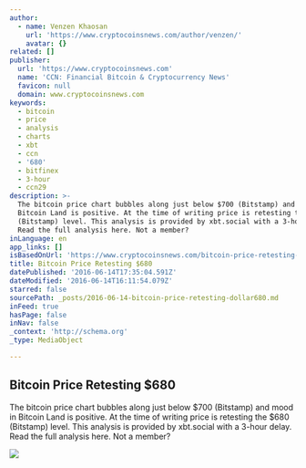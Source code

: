 ```yaml
---
author:
  - name: Venzen Khaosan
    url: 'https://www.cryptocoinsnews.com/author/venzen/'
    avatar: {}
related: []
publisher:
  url: 'https://www.cryptocoinsnews.com'
  name: 'CCN: Financial Bitcoin & Cryptocurrency News'
  favicon: null
  domain: www.cryptocoinsnews.com
keywords:
  - bitcoin
  - price
  - analysis
  - charts
  - xbt
  - ccn
  - '680'
  - bitfinex
  - 3-hour
  - ccn29
description: >-
  The bitcoin price chart bubbles along just below $700 (Bitstamp) and mood in
  Bitcoin Land is positive. At the time of writing price is retesting the $680
  (Bitstamp) level. This analysis is provided by xbt.social with a 3-hour delay.
  Read the full analysis here. Not a member?
inLanguage: en
app_links: []
isBasedOnUrl: 'https://www.cryptocoinsnews.com/bitcoin-price-retesting-680/'
title: Bitcoin Price Retesting $680
datePublished: '2016-06-14T17:35:04.591Z'
dateModified: '2016-06-14T16:11:54.079Z'
starred: false
sourcePath: _posts/2016-06-14-bitcoin-price-retesting-dollar680.md
inFeed: true
hasPage: false
inNav: false
_context: 'http://schema.org'
_type: MediaObject

---
```

<article style=""><h1>Bitcoin Price Retesting $680</h1><p>The bitcoin price chart bubbles along just below $700 (Bitstamp) and mood in Bitcoin Land is positive. At the time of writing price is retesting the $680 (Bitstamp) level. This analysis is provided by xbt.social with a 3-hour delay. Read the full analysis here. Not a member?</p><img src="https://www.cryptocoinsnews.com/wp-content/uploads/2016/06/Selection_20160614_003.png" /></article>
